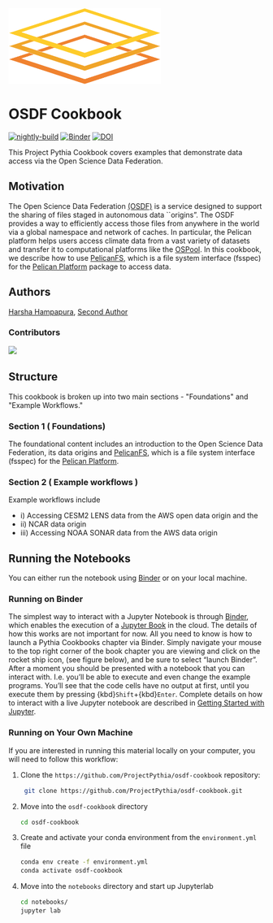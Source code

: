 <img src="thumbnail.png" alt="thumbnail" width="300"/>

# OSDF Cookbook

[![nightly-build](https://github.com/ProjectPythia/cookbook-template/actions/workflows/nightly-build.yaml/badge.svg)](https://github.com/ProjectPythia/cookbook-template/actions/workflows/nightly-build.yaml)
[![Binder](https://binder.projectpythia.org/badge_logo.svg)](https://binder.projectpythia.org/v2/gh/ProjectPythia/cookbook-template/main?labpath=notebooks)
[![DOI](https://zenodo.org/badge/475509405.svg)](https://zenodo.org/badge/latestdoi/475509405)

This Project Pythia Cookbook covers examples that demonstrate data access via the Open Science Data Federation. 
## Motivation

The Open Science Data Federation [(OSDF)](https://osg-htc.org/services/osdf.html) is a service designed to support the sharing of files staged in autonomous data ``origins”. The OSDF provides a way to efficiently access those files from anywhere in the world via a global namespace and network of caches. In particular, the Pelican platform helps users access climate data from a vast variety of datasets and transfer it to computational platforms like the [OSPool](https://osg-htc.org/services/open_science_pool.html). In this cookbook, we describe how to use [PelicanFS](https://github.com/PelicanPlatform/pelicanfs?tab=readme-ov-file), which is a file system interface (fsspec) for the [Pelican Platform](https://github.com/PelicanPlatform/pelicanfs?tab=readme-ov-file) package to access data. 

## Authors

[Harsha Hampapura](https://github.com/hrhampapura), [Second Author](@second-author)

### Contributors

<a href="https://github.com/ProjectPythia/osdf-cookbook/graphs/contributors">
  <img src="https://contrib.rocks/image?repo=ProjectPythia/osdf-cookbook" />
</a>

## Structure

This cookbook is broken up into two main sections - "Foundations" and "Example Workflows."

### Section 1 ( Foundations)

The foundational content includes an introduction to the Open Science Data Federation, its data origins and [PelicanFS](https://github.com/PelicanPlatform/pelicanfs?tab=readme-ov-file), which is a file system interface (fsspec) for the [Pelican Platform](https://pelicanplatform.org).

### Section 2 ( Example workflows )

Example workflows include 
- i) Accessing CESM2 LENS data from the AWS open data origin and the
- ii) NCAR data origin
- iii) Accessing NOAA SONAR data from the AWS data origin

## Running the Notebooks

You can either run the notebook using [Binder](https://binder.projectpythia.org/) or on your local machine.

### Running on Binder

The simplest way to interact with a Jupyter Notebook is through
[Binder](https://binder.projectpythia.org/), which enables the execution of a
[Jupyter Book](https://jupyterbook.org) in the cloud. The details of how this works are not
important for now. All you need to know is how to launch a Pythia
Cookbooks chapter via Binder. Simply navigate your mouse to
the top right corner of the book chapter you are viewing and click
on the rocket ship icon, (see figure below), and be sure to select
“launch Binder”. After a moment you should be presented with a
notebook that you can interact with. I.e. you’ll be able to execute
and even change the example programs. You’ll see that the code cells
have no output at first, until you execute them by pressing
{kbd}`Shift`\+{kbd}`Enter`. Complete details on how to interact with
a live Jupyter notebook are described in [Getting Started with
Jupyter](https://foundations.projectpythia.org/foundations/getting-started-jupyter.html).

### Running on Your Own Machine

If you are interested in running this material locally on your computer, you will need to follow this workflow:

1. Clone the `https://github.com/ProjectPythia/osdf-cookbook` repository:

   ```bash
    git clone https://github.com/ProjectPythia/osdf-cookbook.git
   ```

1. Move into the `osdf-cookbook` directory
   ```bash
   cd osdf-cookbook
   ```
1. Create and activate your conda environment from the `environment.yml` file
   ```bash
   conda env create -f environment.yml
   conda activate osdf-cookbook
   ```
1. Move into the `notebooks` directory and start up Jupyterlab
   ```bash
   cd notebooks/
   jupyter lab
   ```
